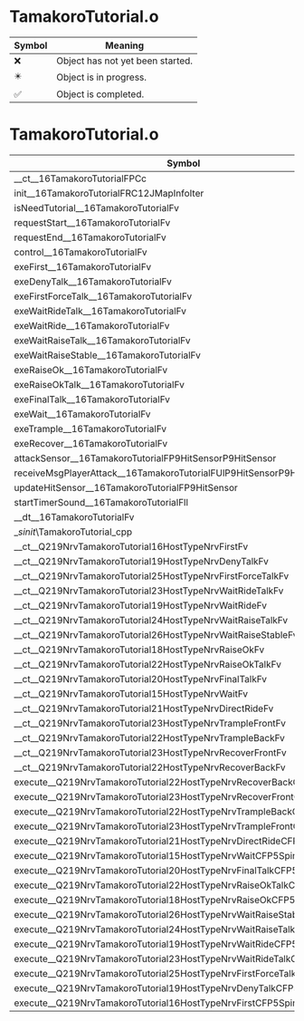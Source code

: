 # TamakoroTutorial.o
| Symbol | Meaning 
| ------------- | ------------- 
| :x: | Object has not yet been started. 
| :eight_pointed_black_star: | Object is in progress. 
| :white_check_mark: | Object is completed. 


# TamakoroTutorial.o
| Symbol | Decompiled? |
| ------------- | ------------- |
| __ct__16TamakoroTutorialFPCc | :x: |
| init__16TamakoroTutorialFRC12JMapInfoIter | :x: |
| isNeedTutorial__16TamakoroTutorialFv | :x: |
| requestStart__16TamakoroTutorialFv | :x: |
| requestEnd__16TamakoroTutorialFv | :x: |
| control__16TamakoroTutorialFv | :x: |
| exeFirst__16TamakoroTutorialFv | :x: |
| exeDenyTalk__16TamakoroTutorialFv | :x: |
| exeFirstForceTalk__16TamakoroTutorialFv | :x: |
| exeWaitRideTalk__16TamakoroTutorialFv | :x: |
| exeWaitRide__16TamakoroTutorialFv | :x: |
| exeWaitRaiseTalk__16TamakoroTutorialFv | :x: |
| exeWaitRaiseStable__16TamakoroTutorialFv | :x: |
| exeRaiseOk__16TamakoroTutorialFv | :x: |
| exeRaiseOkTalk__16TamakoroTutorialFv | :x: |
| exeFinalTalk__16TamakoroTutorialFv | :x: |
| exeWait__16TamakoroTutorialFv | :x: |
| exeTrample__16TamakoroTutorialFv | :x: |
| exeRecover__16TamakoroTutorialFv | :x: |
| attackSensor__16TamakoroTutorialFP9HitSensorP9HitSensor | :x: |
| receiveMsgPlayerAttack__16TamakoroTutorialFUlP9HitSensorP9HitSensor | :x: |
| updateHitSensor__16TamakoroTutorialFP9HitSensor | :x: |
| startTimerSound__16TamakoroTutorialFll | :x: |
| __dt__16TamakoroTutorialFv | :x: |
| __sinit_\TamakoroTutorial_cpp | :x: |
| __ct__Q219NrvTamakoroTutorial16HostTypeNrvFirstFv | :x: |
| __ct__Q219NrvTamakoroTutorial19HostTypeNrvDenyTalkFv | :x: |
| __ct__Q219NrvTamakoroTutorial25HostTypeNrvFirstForceTalkFv | :x: |
| __ct__Q219NrvTamakoroTutorial23HostTypeNrvWaitRideTalkFv | :x: |
| __ct__Q219NrvTamakoroTutorial19HostTypeNrvWaitRideFv | :x: |
| __ct__Q219NrvTamakoroTutorial24HostTypeNrvWaitRaiseTalkFv | :x: |
| __ct__Q219NrvTamakoroTutorial26HostTypeNrvWaitRaiseStableFv | :x: |
| __ct__Q219NrvTamakoroTutorial18HostTypeNrvRaiseOkFv | :x: |
| __ct__Q219NrvTamakoroTutorial22HostTypeNrvRaiseOkTalkFv | :x: |
| __ct__Q219NrvTamakoroTutorial20HostTypeNrvFinalTalkFv | :x: |
| __ct__Q219NrvTamakoroTutorial15HostTypeNrvWaitFv | :x: |
| __ct__Q219NrvTamakoroTutorial21HostTypeNrvDirectRideFv | :x: |
| __ct__Q219NrvTamakoroTutorial23HostTypeNrvTrampleFrontFv | :x: |
| __ct__Q219NrvTamakoroTutorial22HostTypeNrvTrampleBackFv | :x: |
| __ct__Q219NrvTamakoroTutorial23HostTypeNrvRecoverFrontFv | :x: |
| __ct__Q219NrvTamakoroTutorial22HostTypeNrvRecoverBackFv | :x: |
| execute__Q219NrvTamakoroTutorial22HostTypeNrvRecoverBackCFP5Spine | :x: |
| execute__Q219NrvTamakoroTutorial23HostTypeNrvRecoverFrontCFP5Spine | :x: |
| execute__Q219NrvTamakoroTutorial22HostTypeNrvTrampleBackCFP5Spine | :x: |
| execute__Q219NrvTamakoroTutorial23HostTypeNrvTrampleFrontCFP5Spine | :x: |
| execute__Q219NrvTamakoroTutorial21HostTypeNrvDirectRideCFP5Spine | :x: |
| execute__Q219NrvTamakoroTutorial15HostTypeNrvWaitCFP5Spine | :x: |
| execute__Q219NrvTamakoroTutorial20HostTypeNrvFinalTalkCFP5Spine | :x: |
| execute__Q219NrvTamakoroTutorial22HostTypeNrvRaiseOkTalkCFP5Spine | :x: |
| execute__Q219NrvTamakoroTutorial18HostTypeNrvRaiseOkCFP5Spine | :x: |
| execute__Q219NrvTamakoroTutorial26HostTypeNrvWaitRaiseStableCFP5Spine | :x: |
| execute__Q219NrvTamakoroTutorial24HostTypeNrvWaitRaiseTalkCFP5Spine | :x: |
| execute__Q219NrvTamakoroTutorial19HostTypeNrvWaitRideCFP5Spine | :x: |
| execute__Q219NrvTamakoroTutorial23HostTypeNrvWaitRideTalkCFP5Spine | :x: |
| execute__Q219NrvTamakoroTutorial25HostTypeNrvFirstForceTalkCFP5Spine | :x: |
| execute__Q219NrvTamakoroTutorial19HostTypeNrvDenyTalkCFP5Spine | :x: |
| execute__Q219NrvTamakoroTutorial16HostTypeNrvFirstCFP5Spine | :x: |
